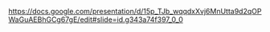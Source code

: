 https://docs.google.com/presentation/d/15p_TJb_wqqdxXvj6MnUtta9d2qOPWaGuAEBhGCg67gE/edit#slide=id.g343a74f397_0_0
